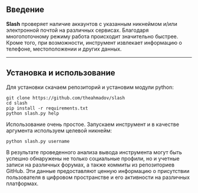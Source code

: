 ## Введение 
**Slash** проверяет наличие аккаунтов с указанным никнеймом и/или электронной почтой на различных сервисах. Благодаря многопоточному режиму работа происходит значительно быстрее. Кроме того, при возможности, инструмент извлекает информацию о телефоне, местоположении и других данных.

---

## Установка и использование​

Для установки скачаем репозиторий и установим модули python:
``` shell
git clone https://github.com/theahmadov/slash
cd slash
pip install -r requirements.txt
python slash.py help
```

Использование очень простое. Запускаем инструмент и в качестве аргумента используем целевой никнейм:  
``` shell
python slash.py username
```

В результате проведенного анализа вывода инструмента могут быть успешно обнаружены не только социальные профили, но и учетные записи на различных форумах, а также коммиты из репозиториев GitHub. Эти данные предоставляют ценную информацию о присутствии пользователя в цифровом пространстве и его активности на различных платформах.